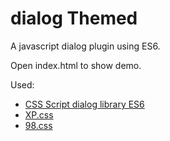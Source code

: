 # dialog Themed

A javascript dialog plugin using ES6.

Open index.html to show demo.

Used:
* [CSS Script dialog library ES6](https://www.cssscript.com/dialog-library-es6/)
* [XP.css](https://github.com/botoxparty/XP.css)
* [98.css](https://github.com/jdan/98.css)
